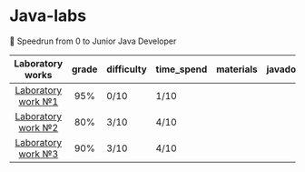 # Java-labs
📒 Speedrun from 0 to Junior Java Developer

|    **Laboratory works**    | **grade** | **difficulty** | **time_spend**  | **materials** | **javadoc** | 
|:--------------------------:|:---------:|:---------------|:----------------|:--------------|:-----------:|
| [Laboratory work №1](lab1) |   	95%	   | 0/10	          | 1/10		          |               |
| [Laboratory work №2](lab2) |    80%    | 3/10	          | 4/10	           |               |             |	
| [Laboratory work №3](lab3) |   	90%	   | 3/10           | 	4/10           |               |             | 	


